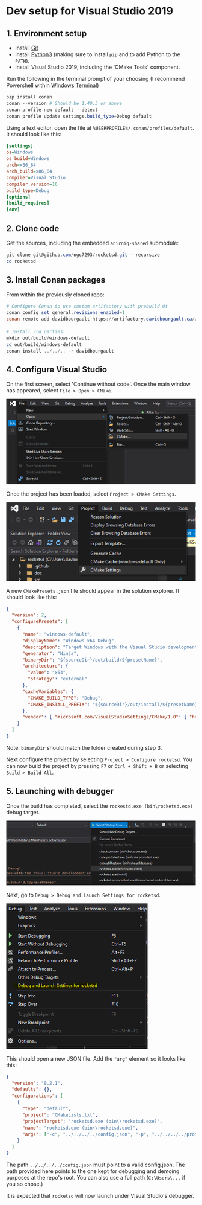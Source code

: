 # Dev setup for Visual Studio 2019

## 1. Environment setup

- Install [Git](https://gitforwindows.org/)
- Install [Python3](https://www.python.org/downloads/) (making sure to install `pip` and to add Python to the `PATH`).
- Install Visual Studio 2019, including the 'CMake Tools' component.

Run the following in the terminal prompt of your choosing (I recommend Powershell
within [Windows Terminal](https://www.microsoft.com/en-ca/p/windows-terminal/9n0dx20hk701))

```powershell
pip install conan
conan --version # Should be 1.40.3 or above
conan profile new default --detect
conan profile update settings.build_type=Debug default
```

Using a text editor, open the file at `%USERPROFILE%/.conan/profiles/default`.
It should look like this:

```ini
[settings]
os=Windows
os_build=Windows
arch=x86_64
arch_build=x86_64
compiler=Visual Studio
compiler.version=16
build_type=Debug
[options]
[build_requires]
[env]
```

## 2. Clone code

Get the sources, including the embedded `anirniq-shared` submodule:

```powershell
git clone git@github.com/ngc7293/rocketsd.git --recursive
cd rocketsd
```

## 3. Install Conan packages

From within the previously cloned repo:

```powershell
# Configure Conan to use custom artifactory with prebuild Qt
conan config set general.revisions_enabled=1
conan remote add davidbourgault https://artifactory.davidbourgault.ca/artifactory/api/conan/conan

# Install 3rd parties
mkdir out/build/windows-default
cd out/build/windows-default
conan install ../../.. -r davidbourgault
```

## 4. Configure Visual Studio

On the first screen, select 'Continue without code'. Once the main window has
appeared, select `File > Open > CMake`.

![Open CMake](https://github.com/ngc7293/rocketsd/blob/develop/doc/visual-studio-windows/vs-open-cmake.png)

Once the project has been loaded, select `Project > CMake Settings`.

![CMake Settings](https://github.com/ngc7293/rocketsd/blob/develop/doc/visual-studio-windows/vs-cmake-settings.png)

A new `CMakePresets.json` file should appear in the solution explorer. It should
look like this:

```json
{
  "version": 2,
  "configurePresets": [
    {
      "name": "windows-default",
      "displayName": "Windows x64 Debug",
      "description": "Target Windows with the Visual Studio development environment.",
      "generator": "Ninja",
      "binaryDir": "${sourceDir}/out/build/${presetName}",
      "architecture": {
        "value": "x64",
        "strategy": "external"
      },
      "cacheVariables": {
        "CMAKE_BUILD_TYPE": "Debug",
        "CMAKE_INSTALL_PREFIX": "${sourceDir}/out/install/${presetName}"
      },
      "vendor": { "microsoft.com/VisualStudioSettings/CMake/1.0": { "hostOS": [ "Windows" ] } }
    }
  ]
}
```

Note: `binaryDir` should match the folder created during step 3.

Next configure the project by selecting `Project > Configure rocketsd`. You can
now build the project by pressing `F7` or `Ctrl + Shift + B` or selecting
`Build > Build All`.

## 5. Launching with debugger

Once the build has completed, select the `rockestd.exe (bin\rocketsd.exe)` debug
target.

![Select Debug Target](https://github.com/ngc7293/rocketsd/blob/develop/doc/visual-studio-windows/vs-select-rocketsd.png)

Next, go to `Debug > Debug and Launch Settings for rocketsd`.

![Set Debug Settings](https://github.com/ngc7293/rocketsd/blob/develop/doc/visual-studio-windows/vs-debug-settings.png)

This should open a new JSON file. Add the `"arg"` element so it looks like this:

```json
{
  "version": "0.2.1",
  "defaults": {},
  "configurations": [
    {
      "type": "default",
      "project": "CMakeLists.txt",
      "projectTarget": "rocketsd.exe (bin\\rocketsd.exe)",
      "name": "rocketsd.exe (bin\\rocketsd.exe)",
      "args": ["-c", "../../../../config.json", "-p", "../../../../protocol.xml"] // Add this line
    }
  ]
}
```

The path `../../../../config.json` must point to a valid config.json. The path
provided here points to the one kept for debugging and demoing purposes at the
repo's root. You can also use a full path (`C:\Users\...` if you so chose.)

It is expected that `rocketsd` will now launch under Visual Studio's debugger.
